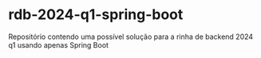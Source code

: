 # rdb-2024-q1-spring-boot
Repositório contendo uma possível solução para a rinha de backend 2024 q1 usando apenas Spring Boot 
